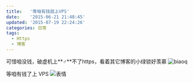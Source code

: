 ```yaml
---
title:   '等咱有钱就上VPS'
date:    '2015-06-21 21:48:45'
updated: '2015-07-19 22:24:26'
categories: 日常
tags:
  - Https
  - 博客
---
```



可惜咱没钱，破虚机上**♂**不了https，看着其它博客的小绿锁好羡慕 ![biaoq](https://img.prin.studio/images/2015/06/2015-06-21_05-34-38.jpg)

等咱有钱了上 VPS ![表情](https://img.prin.studio/images/2015/06/2015-06-21_05-40-30.gif)
